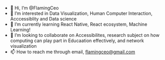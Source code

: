 - 👋 Hi, I’m @FlamingCeo
- 👀 I’m interested in Data Visualization, Human Computer Interaction, Acccessiblity and Data science
- 🌱 I’m currently learning React Native, React ecosystem, Machine Learning!
- 💞️ I’m looking to collaborate on Accessibilites, research subject on how computing can play part in Educaation effectively, and network visualization
- 📫 How to reach me through email, flamingceo@gmail.com

<!---
FlamingCeo/FlamingCeo is a ✨ special ✨ repository because its `README.md` (this file) appears on your GitHub profile.
You can click the Preview link to take a look at your changes.
--->
